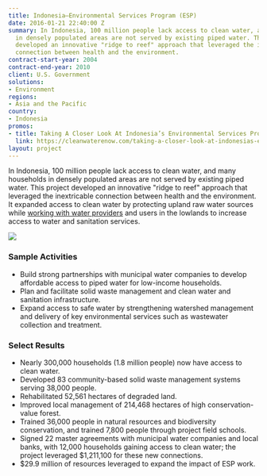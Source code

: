 ```yaml
---
title: Indonesia—Environmental Services Program (ESP)
date: 2016-01-21 22:40:00 Z
summary: In Indonesia, 100 million people lack access to clean water, and many households
  in densely populated areas are not served by existing piped water. This project
  developed an innovative "ridge to reef" approach that leveraged the inextricable
  connection between health and the environment.
contract-start-year: 2004
contract-end-year: 2010
client: U.S. Government
solutions:
- Environment
regions:
- Asia and the Pacific
country:
- Indonesia
promos:
- title: Taking A Closer Look At Indonesia’s Environmental Services Program
  link: https://cleanwaterenow.com/taking-a-closer-look-at-indonesias-environmental-services-program/
layout: project
---
```


In Indonesia, 100 million people lack access to clean water, and many households in densely populated areas are not served by existing piped water. This project developed an innovative "ridge to reef" approach that leveraged the inextricable connection between health and the environment. It expanded access to clean water by protecting upland raw water sources while [working with water providers](https://www.globalwaters.org/resources/assets/indonesia-environmental-service-program-esp-evaluation) and users in the lowlands to increase access to water and sanitation services.

![][1]

### Sample Activities

* Build strong partnerships with municipal water companies to develop affordable access to piped water for low-income households.
* Plan and facilitate solid waste management and clean water and sanitation infrastructure.
* Expand access to safe water by strengthening watershed management and delivery of key environmental services such as wastewater collection and treatment.

### Select Results

* Nearly 300,000 households (1.8 million people) now have access to clean water.
* Developed 83 community-based solid waste management systems serving 38,000 people.
* Rehabilitated 52,561 hectares of degraded land.
* Improved local management of 214,468 hectares of high conservation-value forest.
* Trained 36,000 people in natural resources and biodiversity conservation, and trained 7,800 people through project field schools.
* Signed 22 master agreements with municipal water companies and local banks, with 12,000 households gaining access to clean water; the project leveraged $1,211,100 for these new connections.
* $29.9 million of resources leveraged to expand the impact of ESP work.

[1]: https://assetify-dai.com/projects/ESP.jpg
